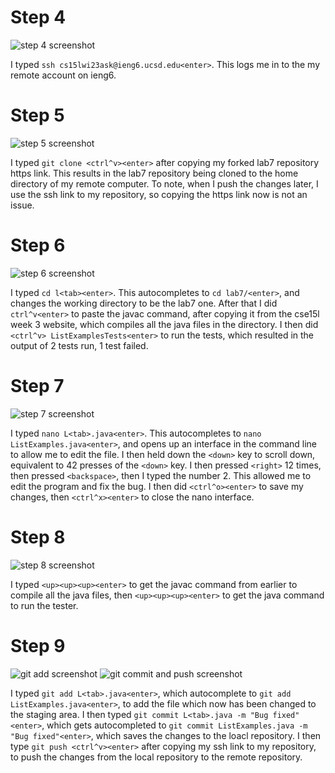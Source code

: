 # Step 4
![step 4 screenshot](https://user-images.githubusercontent.com/83570191/221434259-f8290981-34eb-463b-8f2a-b86334736158.png)

I typed `ssh cs15lwi23ask@ieng6.ucsd.edu<enter>`. This logs me in to the my remote account on ieng6. 


# Step 5 
![step 5 screenshot](https://user-images.githubusercontent.com/83570191/221434361-b4d6ed04-fa07-48da-82ae-75c31e6c2b0d.png)

I typed `git clone <ctrl^v><enter>` after copying my forked lab7 repository https link. This results in the lab7 repository being cloned to the home directory of my remote computer. To note, when I push the changes later, I use the ssh link to my repository, so copying the https link now is not an issue.

# Step 6
![step 6 screenshot](https://user-images.githubusercontent.com/83570191/221434961-76a39168-dd77-4995-aa28-6c8786765c98.png)

I typed `cd l<tab><enter>`. This autocompletes to `cd lab7/<enter>`, and changes the working directory to be the lab7 one. After that I did `ctrl^v<enter>` to paste the javac command, after copying it from the cse15l week 3 website, which compiles all the java files in the directory. I then did `<ctrl^v> ListExamplesTests<enter>` to run the tests, which resulted in the output of 2 tests run, 1 test failed.

# Step 7
![step 7 screenshot](https://user-images.githubusercontent.com/83570191/221435643-7234f087-04f9-4ebc-9abd-431198e05d58.png)


I typed `nano L<tab>.java<enter>`. This autocompletes to `nano ListExamples.java<enter>`, and opens up an interface in the command line to allow me to edit the file. I then held down the `<down>` key to scroll down, equivalent to 42 presses of the `<down>` key. I then pressed `<right>` 12 times, then pressed `<backspace>`, then I typed the number 2. This allowed me to edit the program and fix the bug. I then did `<ctrl^o><enter>` to save my changes, then `<ctrl^x><enter>` to close the nano interface.

# Step 8
![step 8 screenshot](https://user-images.githubusercontent.com/83570191/221435751-cbbf33a2-7b2e-467b-bf21-0dae2d005962.png)

I typed `<up><up><up><enter>` to get the javac command from earlier to compile all the java files, then `<up><up><up><enter>` to get the java command to run the tester. 

# Step 9
![git add screenshot](https://user-images.githubusercontent.com/83570191/221435984-5970a34f-b410-43d2-aa43-9589ab7e35e4.png)
![git commit and push screenshot](https://user-images.githubusercontent.com/83570191/221436028-a86e6575-c98d-4d13-8e2d-90137ec3b91b.png)

I typed `git add L<tab>.java<enter>`, which autocomplete to `git add ListExamples.java<enter>`, to add the file which now has been changed to the staging area. I then typed `git commit L<tab>.java -m "Bug fixed"<enter>`, which gets autocompleted to `git commit ListExamples.java -m "Bug fixed"<enter>`, which saves the changes to the loacl repository. I then type `git push <ctrl^v><enter>` after copying my ssh link to my repository, to push the changes from the local repository to the remote repository.




